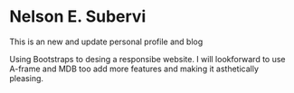 # Nelson E. Subervi 
This is an new and update personal profile and blog

Using Bootstraps to desing a responsibe website. I will lookforward to use A-frame and MDB too add more features and making it asthetically pleasing.
